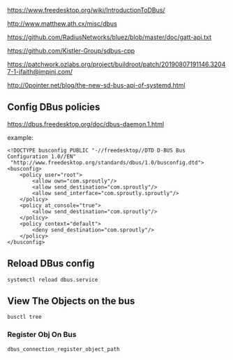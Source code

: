 

https://www.freedesktop.org/wiki/IntroductionToDBus/

http://www.matthew.ath.cx/misc/dbus

https://github.com/RadiusNetworks/bluez/blob/master/doc/gatt-api.txt

https://github.com/Kistler-Group/sdbus-cpp

https://patchwork.ozlabs.org/project/buildroot/patch/20190807191146.32047-1-jfaith@impinj.com/

http://0pointer.net/blog/the-new-sd-bus-api-of-systemd.html

## Config DBus policies

https://dbus.freedesktop.org/doc/dbus-daemon.1.html

example:
```
<!DOCTYPE busconfig PUBLIC "-//freedesktop//DTD D-BUS Bus Configuration 1.0//EN"
 "http://www.freedesktop.org/standards/dbus/1.0/busconfig.dtd">
<busconfig>
    <policy user="root">
        <allow own="com.sproutly"/>
        <allow send_destination="com.sproutly"/>
        <allow send_interface="com.sproutly.sproutly"/>
    </policy>
    <policy at_console="true">
        <allow send_destination="com.sproutly"/>
    </policy>
    <policy context="default">
        <deny send_destination="com.sproutly"/>
    </policy>
</busconfig>
```



## Reload DBus config

```
systemctl reload dbus.service
```

## View The Objects on the bus

```
busctl tree
```

### Register Obj On Bus

`dbus_connection_register_object_path`